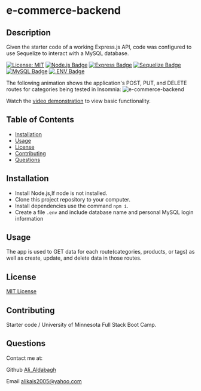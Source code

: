 # e-commerce-backend
## Description

Given the starter code of a working Express.js API, code was configured to use Sequelize to interact with a MySQL database. 
  

[![License: MIT](https://img.shields.io/badge/License-MIT-yellow.svg)](https://opensource.org/licenses/MIT)
[![Node.js Badge](https://img.shields.io/badge/Node.js-393?logo=nodedotjs&logoColor=fff&style=flat)](https://nodejs.org/en)
[![Express Badge](https://img.shields.io/badge/Express-000?logo=express&logoColor=fff&style=flat)](https://expressjs.com/)
[![Sequelize Badge](https://img.shields.io/badge/Sequelize-52B0E7?logo=sequelize&logoColor=fff&style=flat)](https://sequelize.org/docs/v6/)
[![MySQL Badge](https://img.shields.io/badge/MySQL-4479A1?logo=mysql&logoColor=fff&style=flat)](https://www.npmjs.com/package/mysql2)
[![.ENV Badge](https://img.shields.io/badge/.ENV-ECD53F?logo=dotenv&logoColor=000&style=flat)](https://www.npmjs.com/package/dotenv)


The following animation shows the application's POST, PUT, and DELETE routes for categories being tested in Insomnia:
![e-commerce-backend](./assets/images/eCom_%20Jun%202%2C%202023%2012_04%20PM.gif)

Watch the [video demonstration](https://watch.screencastify.com/v/RrzdGUa96Yp997PfFmMy) to view basic functionality.


## Table of Contents

* [Installation](#installation)
* [Usage](#usage)
* [License](#license)
* [Contributing](#contributing)
* [Questions](#questions)

## Installation

* Install Node.js,If node is not installed. 
* Clone this project repository to your computer. 
* Install dependencies use the command `npm i`. 
* Create a file `.env` and include database name and personal MySQL login information

## Usage

The app is used to GET data for each route(categories, products, or tags) as well as create, update, and delete data in those routes.
 



## License

[MIT License](https://opensource.org/licenses/MIT)

## Contributing

 Starter code / University of Minnesota Full Stack Boot Camp. 


## Questions

Contact me at:

Github [Ali_Aldabagh](https://github.com/aldabagh)

Email alikais2005@yahoo.com
